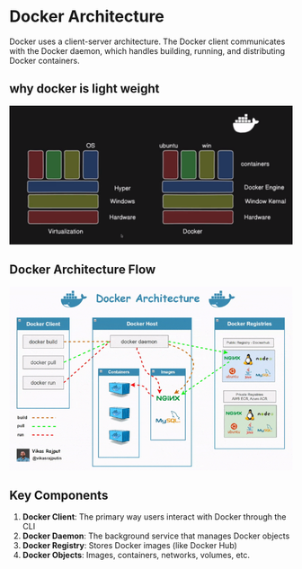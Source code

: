 # Docker Architecture

Docker uses a client-server architecture. The Docker client communicates with the Docker daemon, which handles building, running, and distributing Docker containers.

## why docker is light weight
![Docker Architecture](./images/image.png)

## Docker Architecture Flow
![Docker Architecture](./images/arc.gif)


## Key Components

1. **Docker Client**: The primary way users interact with Docker through the CLI
2. **Docker Daemon**: The background service that manages Docker objects
3. **Docker Registry**: Stores Docker images (like Docker Hub)
4. **Docker Objects**: Images, containers, networks, volumes, etc.
